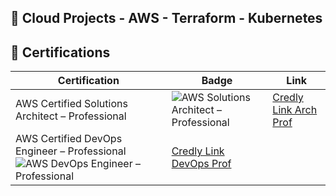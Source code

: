 ## 🚀 Cloud Projects - AWS - Terraform - Kubernetes


## 🏅 Certifications

| Certification | Badge | Link |
|---------------|-------|------|
| AWS Certified Solutions Architect – Professional |![AWS Solutions Architect – Professional](https://images.credly.com/size/110x110/images/2d84e428-9078-49b6-a804-13c15383d0de/image.png) | [Credly Link Arch Prof](https://www.credly.com/badges/5bb819bc-ae9f-4546-b472-064949b49a4c/public_url)
| AWS Certified DevOps Engineer – Professional ![AWS DevOps Engineer – Professional](https://images.credly.com/size/110x110/images/bd31ef42-d460-493e-8503-39592aaf0458/image.png) | [Credly Link DevOps Prof](https://www.credly.com/badges/07282de3-19b9-496e-acc7-25a31a01665e/public_url)




            







